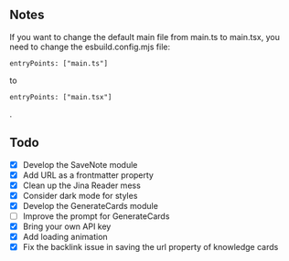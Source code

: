 ## Notes

If you want to change the default main file from main.ts to main.tsx, you need to change the esbuild.config.mjs file:

`entryPoints: ["main.ts"]`

to

`entryPoints: ["main.tsx"]`

.

## Todo

-   [x] Develop the SaveNote module
-   [x] Add URL as a frontmatter property
-   [x] Clean up the Jina Reader mess
-   [x] Consider dark mode for styles
-   [x] Develop the GenerateCards module
-   [ ] Improve the prompt for GenerateCards
-   [x] Bring your own API key
-   [x] Add loading animation
-   [x] Fix the backlink issue in saving the url property of knowledge cards
